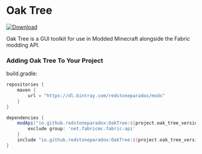 # Oak Tree

[ ![Download](https://api.bintray.com/packages/redstoneparadox/mods/OakTree/images/download.svg?version=0.1.1-alpha) ](https://bintray.com/redstoneparadox/mods/OakTree/0.1.1-alpha/link)

Oak Tree is a GUI toolkit for use in Modded Minecraft alongside the Fabric modding API.

### Adding Oak Tree To Your Project

build.gradle:
```gradle
repositories {
    maven {
        url = "https://dl.bintray.com/redstoneparadox/mods"
    }
}

dependencies {
    modApi("io.github.redstoneparadox:OakTree:${project.oak_tree_version}") {
        exclude group: 'net.fabricmc.fabric-api'
    }
    include "io.github.redstoneparadox:OakTree:${project.oak_tree_version}"
}
```
